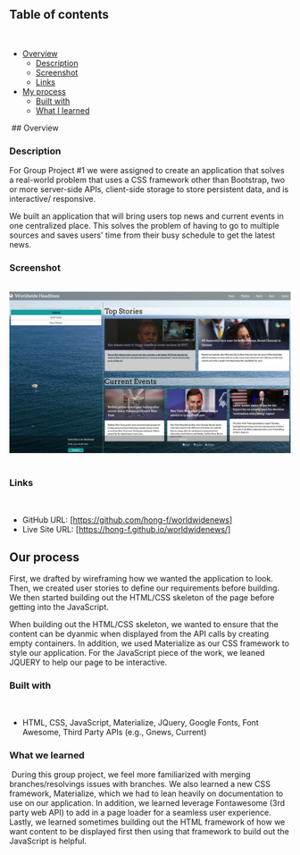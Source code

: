 ## Table of contents
​
- [Overview](#overview)
  - [Description](#description)
  - [Screenshot](#screenshot)
  - [Links](#links)
- [My process](#my-process)
  - [Built with](#built-with)
  - [What I learned](#what-i-learned)

​
​## Overview
​
### Description

For Group Project #1 we were assigned to create an application that solves a real-world problem that uses a CSS framework other than Bootstrap, two or more server-side APIs, client-side storage to store persistent data, and is interactive/ responsive. 

We built an application that will bring users top news and current events in one centralized place. This solves the problem of having to go to multiple sources and saves users' time from their busy schedule to get the latest news. 
​
### Screenshot
​
![page demo](./assets/images/worldwidenews.png)
​
​
### Links
​
- GitHub URL: [https://github.com/hong-f/worldwidenews]
- Live Site URL: [https://hong-f.github.io/worldwidenews/]
​
## Our process
First, we drafted by wireframing how we wanted the application to look. Then, we created user stories to define our requirements before building. We then started building out the HTML/CSS skeleton of the page before getting into the JavaScript.

When building out the HTML/CSS skeleton, we wanted to ensure that the content can be dyanmic when displayed from the API calls by creating empty containers. In addition, we used Materialize as our CSS framework to style our application. For the JavaScript piece of the work, we leaned JQUERY to help our page to be interactive. 

### Built with
​
- HTML, CSS, JavaScript, Materialize, JQuery, Google Fonts, Font Awesome, Third Party APIs (e.g., Gnews, Current)
​
​
### What we learned
​
During this group project, we feel more familiarized with  merging branches/resolvings issues with branches. We also learned a new CSS framework, Materialize, which we had to lean heavily on documentation to use on our application. In addition, we learned leverage Fontawesome (3rd party web API) to add in a page loader for a seamless user experience. Lastly, we learned sometimes building out the HTML framework of how we want content to be displayed first then using that framework to build out the JavaScript is helpful. 
​


